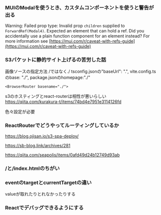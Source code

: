 ### MUIのModalを使うとき、カスタムコンポーネントを使うと警告が出る
Warning: Failed prop type: Invalid prop `children` supplied to `ForwardRef(Modal4)`. Expected an element that can hold a ref. Did you accidentally use a plain function component for an element instead? For more information see [https://mui.com/r/caveat-with-refs-guide](https://mui.com/r/caveat-with-refs-guide)

### S3バケットに静的サイト上げるの苦労した話
画像ソースの指定方法
/ではなく./
tsconfig.jsonの"baseUrl": ".",
vite.config.tsのbase: "./",
package.jsonのhomepage:"./"

```React
<BrowserRouter basename="./">
```
s3のホスティングとreact-routerは相性が悪いらしい
https://qiita.com/kurakura-t/items/74bd4e7951e3114126fd

色々設定が必要
### ReactRouterでどうやってルーティングしているか
https://blog.ojisan.io/s3-spa-deploy/

https://sb-blog.link/archives/281

https://qiita.com/seapolis/items/0afd49d24b12749d93ab

### /と/index.htmlのちがい

### eventのtargetとcurrentTargetの違い
valueが取れたりとれなかったりする

### Reactでデバッグできるようにする
